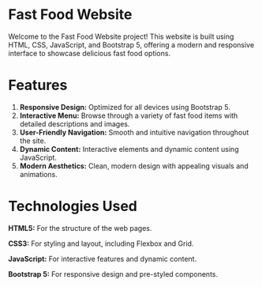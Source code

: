 # Fast Food Website
<p> Welcome to the Fast Food Website project! This website is built using HTML, CSS, JavaScript, and Bootstrap 5, offering a modern and responsive interface to showcase delicious fast food options.</p>

# Features
<ol>
<li><b>Responsive Design:</b> Optimized for all devices using Bootstrap 5.</li>
<li><b>Interactive Menu:</b> Browse through a variety of fast food items with detailed descriptions and images.</li>
<li><b>User-Friendly Navigation:</b> Smooth and intuitive navigation throughout the site.</li>
<li><b>Dynamic Content:</b> Interactive elements and dynamic content using JavaScript.</li>
<li><b>Modern Aesthetics:</b> Clean, modern design with appealing visuals and animations.</li>
</ol>

# Technologies Used
<p><b>HTML5:</b> For the structure of the web pages.</p>
<p><b>CSS3:</b> For styling and layout, including Flexbox and Grid.</p>
<p><b>JavaScript:</b> For interactive features and dynamic content.</p>
<p><b>Bootstrap 5:</b> For responsive design and pre-styled components.</p>
